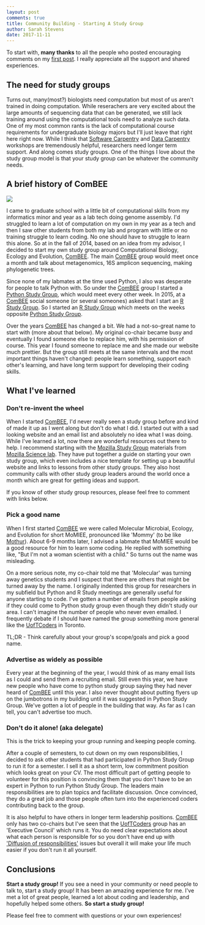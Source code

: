 ```yaml
---
layout: post
comments: true
title: Community Building - Starting A Study Group
author: Sarah Stevens
date: 2017-11-11
---
```


To start with, **many thanks** to all the people who posted encouraging comments on my [first post](firstpost).
I really appreciate all the support and shared experiences.

## The need for study groups

Turns out, many(most?) biologists need computation but most of us aren't trained in doing computation.
While reserachers are very excited about the large amounts of sequencing data that can be generated, we still lack training around using the computational tools need to analyze such data.
One of my most common rants is the lack of computational course requirements for undergraduate biology majors but I'll just leave that right here right now.
While I think that [Software Carpentry](swc) and [Data Carpentry](dc) workshops are tremendously helpful, researchers need longer term support.
And along comes study groups.
One of the things I love about the study group model is that your study group can be whatever the community needs.


## A brief history of ComBEE

<img src="https://lh3.googleusercontent.com/jOBtevXwXYKp2ydZhUXJaGc6QIm2TK5OUM6DqotOy9fXDCWZx8XkJOzDLClG0aodvvSvRXpzTon8VgF3ioflWelaY_aXnj1GKiPwWtnp99y82_Ef945iuQBFZ5UjJzkzpDoTWLoI3osfXYX_o1FLUNXdQuc6_ZY4qnQuFi6I-w08Erf9WGWvmSO9oLo9EqVPNQW48HyRLziwDsitsRpz1_2ocJQhFDNNfMXa-__z_XUVRsGIQ1VnVfuTVKqXMpr_qKecE9eLNyXTdAuln_oQ7RXqFa6_aQNSaxdh0s5HCHBhoOd8o0aS7b8ofXrTXdBo_ln5rHoj9r9ELjUJKedhkUX8Zg4hJmlGMnOibmlGeMhHu6F8PFWPUH_asTnVgBwmPn18yYB53PnJKRBaEr6CIyvoVGE2SH-E4a1sQlHccFC0NNYg-0J921NPdpnDXSkigGhuc64THaY9QL6wGMk57yElZCSSAlJSja1xKbu30bs4noagRz2wZC0CKlz6sn6Y7wkn8ST8j1T1Oyoqc8A9Z4RRoUkEwJ4rLj6hmJZBA_p0zY-P1NWeLIoyWoKTtFgOYAf8-y4uZfm8e8kYQWzC1IUgzn9ypcoLaMEbjbhlA9WrObUhJcHESp-DaW_fAGzOlZPBGNu141c1iyYBnQQLFSJGAzfdYN0tBTk=w2222-h1172-no"/>

I came to graduate school with a little bit of computational skills from my informatics minor and year as a lab tech doing genome assembly.
I'd struggled to learn a lot of computation on my own in my year as a tech and then I saw other students from both my lab and program with little or no training struggle to learn coding.
No one should have to struggle to learn this alone.
So at in the fall of 2014, based on an idea from my advisor, I decided to start my own study group around Computational Biology, Ecology and Evolution, [ComBEE](combee).
The main [ComBEE](combee) group would meet once a month and talk about metagenomics, 16S amplicon sequencing, making phylogenetic trees.

Since none of my labmates at the time used Python, I also was desperate for people to talk Python with.
So under the [ComBEE](combee) group I started a [Python Study Group](psg), which would meet every other week.
In 2015, at a [ComBEE](combee) social someone (or several someones) asked that I start an [R Study Group](rsg).
So I started an [R Study Group](rsg) which meets on the weeks opposite [Python Study Group](psg).

Over the years [ComBEE](combee) has changed a bit.
We had a not-so-great name to start with (more about that below).
My original co-chair became busy and eventually I found someone else to replace him, with his permission of course.
This year I found someone to replace me and she made our website much prettier.
But the group still meets at the same intervals and the most important things haven't changed: people learn something, support each other's learning, and have long term support for developing their coding skills.

## What I've learned

### Don't re-invent the wheel

When I started [ComBEE](combee), I'd never really seen a study group before and kind of made it up as I went along but don't do what I did.
I started out with a sad looking website and an email list and absolutely no idea what I was doing.
While I've learned a lot, now there are wonderful resources out there to help.
I recommend starting with the [Mozilla Study Group](mozilla-sg) materials from [Mozilla Science lab](mozilla).
They have put together a guide on starting your own study group, which even includes a nice template for setting up a beautiful website and links to lessons from other study groups. 
They also host community calls with other study group leaders around the world once a month which are great for getting ideas and support.

If you know of other study group resources, please feel free to comment with links below.

### Pick a good name  

When I first started [ComBEE](combee) we were called Molecular Microbial, Ecology, and Evolution for short MoMIEE, pronounced like 'Mommy' (to be like [Mothur](mothur)).
About 6-9 months later, I advised a labmate that MoMIEE would be a good resource for him to learn some coding.
He replied with something like, "But I'm not a woman scientist with a child."
So turns out the name was misleading.

On a more serious note, my co-chair told me that 'Molecular' was turning away genetics students and I suspect that there are others that might be turned away by the name.
I originally indented this group for researchers in my subfield but Python and R Study meetings are generally useful for anyone starting to code.
I've gotten a number of emails from people asking if they could come to Python study group even though they didn't study our area.
I can't imagine the number of people who never even emailed.
I frequently debate if I should have named the group something more general like the [UofTCoders](UofT) in Toronto.

TL;DR - Think carefully about your group's scope/goals and pick a good name.

### Advertise as widely as possible

Every year at the beginning of the year, I would think of as many email lists as I could and send them a recruiting email.
Still even this year, we have new people who have come to python study group saying they had never heard of [ComBEE](combee) until this year.
I also never thought about putting flyers up on the jumbotrons in my building until it was suggested in Python Study Group.
We've gotten a lot of people in the building that way.
As far as I can tell, you can't advertise too much.


### Don't do it alone! (aka delegate)  

This is the trick to keeping your group running and keeping people coming.

After a couple of semesters, to cut down on my own responsibilities, I decided to ask other students that had participated in Python Study Group to run it for a semester.
I sell it as a short term, low commitment position which looks great on your CV.
The most difficult part of getting people to volunteer for this position is convincing them that you don't have to be an expert in Python to run Python Study Group.
The leaders main responsibilities are to plan topics and facilitate discussion.
Once convinced, they do a great job and those people often turn into the experienced coders contributing back to the group.

It is also helpful to have others in longer term leadership positions.
[ComBEE](combee) only has two co-chairs but I've seen that the [UofTCoders](UofT) group has an 'Executive Council' which runs it.
You do need clear expectations about what each person is responsible for so you don't have end up with ['Diffusion of responsibilities'](DoR) issues but overall it will make your life much easier if you don't run it all yourself.

## Conclusions

**Start a study group!**
If you see a need in your community or need people to talk to, start a study group!
It has been an amazing experience for me.
I've met a lot of great people, learned a lot about coding and leadership, and hopefully helped some others.
**So start a study group!**

Please feel free to comment with questions or your own experiences!


[firstpost]: _posts/2017-10-31-firstpost.md
[swc]: https://software-carpentry.org/
[dc]: http://www.datacarpentry.org/
[mozilla]: https://science.mozilla.org/
[mozilla-sg]: https://science.mozilla.org/programs/studygroups
[combee]: combee-uw-madison.github.io
[psg]: https://github.com/ComBEE-UW-Madison/PythonStudyGroup/blob/master/README.md#combee-python-study-group--uw-madison
[rsg]: https://github.com/ComBEE-UW-Madison/RStudyGroup#combee-r-study-group--uw-madison
[mothur]: https://www.mothur.org/
[UofT]: https://uoftcoders.github.io/
[DoR]: https://en.wikipedia.org/wiki/Diffusion_of_responsibility



